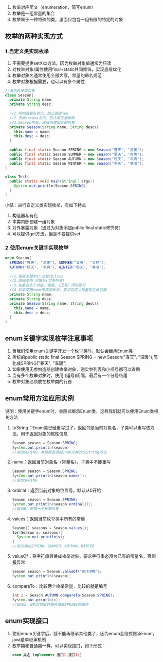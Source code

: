 1. 枚举对应英文（enumeration，简写enum）
2. 枚举是一组常量的集合
3. 枚举属于一种特殊的类，里面只包含一组有限的特定的对象

## 枚举的两种实现方式

### 	1.自定义类实现枚举

1. 不需要提供setXxx方法，因为枚举对象值通常为只读
2. 对枚举对象/属性使用final+static共同修饰，实现底层优化
3. 枚举对象名通常使用全部大写，常量的命名规范
4. 枚举对象根据需要，也可以有多个属性

```java
//演示枚举类实现
class Season{
  private String name;
  private String desc;
  
  //1.将构造器私有化，防止直接new
  //2.去掉setXxx方法，防止属性被修改
  //3.Season内部，直接创建固定的对象
  private Season(String name, String desc){
    this.name = name;
    this.desc = desc;
  }
  
  public final static Season SPRING = new Season("春天", "温暖");
  public final static Season SUMMER = new Season("夏天", "炎热");
  public final static Season AUTUMN = new Season("秋天", "凉爽");
  public final static Season WINTER = new Season("冬天", "寒冷");
}

class Test{
  public static void main(String[] args){
    System.out.println(Season.SPRING);
  }
}
```

小结：进行自定义类实现枚举，有如下特点

1. 构造器私有化
2. 本类内部创建一组对象
3. 对外暴露对象（通过为对象添加public final static修饰符）
4. 可以提供get方法，但是不要提供set

### 	2.使用enum关键字实现枚举

```java
enum Season{
  SPRING("春天", "温暖"), SUMMER("夏天", "炎热"),
  AUTUMN("秋天", "凉爽"), WINTER("冬天", "寒冷");
  
  //1.使用关键字snum替代class
  //2.直接使用 对象名(实参列表)
  //3.如果有多个对象，使用,（逗号）间隔即可
  //4.如果使用enum来实现枚举，要求将定义常量写在最前面
  private String name;
  private String desc;
  private Season(String name, String desc){
    this.name = name;
    this.desc = desc;
  }
}
```

## enum关键字实现枚举注意事项

1. 当我们使用enum关键字开发一个枚举类时，默认会继承Enum类
2. 传统的public static final Season SPRING = new Season("春天", "温暖");简化成SPRING("春天", "温暖")
3. 如果使用无参构造器创建枚举对象，则实参列表和小括号都可以省略
4. 当有多个枚举对象时，使用,(逗号)间隔，最后有一个分号结尾
5. 枚举对象必须放在枚举类的行首

## enum常用方法应用实例

说明：使用关键字enum时，会隐式继承Enum类，这样我们就可以使用Enum类相关方法

1. toString：Enum类已经重写过了，返回的是当前对象名，子类可以重写该方法，用于返回对象的属性信息
   ```java
   Season season = Season.SPRING;
   System.out.println(season)
   //输出SPRING，本质就是调用Enum父类的toString方法
   ```
2. name：返回当前对象名（常量名），子类中不能重写
   ```java
   Season season = Season.SPRING;
   System.out.println(season.name());
   //输出SPRING
   ```
3. ordinal：返回当前对象的位置号，默认从0开始
   ```java
   Season season = Season.SPRING;
   System.out.println(season.ordinal());
   //输出0，是第一个枚举对象
   ```
4. values：返回当前枚举类中所有的常量
   ```java
   Season[] seasons = Season.values();
   for(Season s: seasons){
     System.out.println(s);
   }
   //依次输出SPRING，SUMMER，AUTUMN，WINTER
   ```
5. valueOf：将字符串转换成枚举对象，要求字符串必须为已有的常量名，否则报异常
   ```java
   Season season = Season.valueOf("AUTUMN");
   System.out.println(season);
   ```
6. compareTo：比较两个枚举常量，比较的就是编号
   ```java
   int i = Season.AUTUMN.compareTo(Season.SPRING);
   System.out.println(i);
   //输出2，即AUTUMN的编号减去SPRING的编号
   ```

## enum实现接口

1. 使用enum关键字后，就不能再继承其他类了，因为enum会隐式继承Enum，java是单继承机制
2. 枚举类和普通类一样，可以实现接口，如下形式：
   ```java
   enum 类名 implements 接口1,接口2{}
   ```

